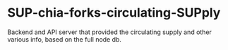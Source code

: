 # SUP-chia-forks-circulating-SUPply
Backend and API server that provided the circulating supply and other various info, based on the full node db.
